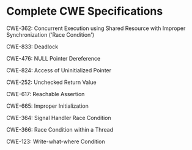 

# Complete CWE Specifications

CWE-362: Concurrent Execution using Shared Resource with Improper Synchronization ('Race Condition')

CWE-833: Deadlock

CWE-476: NULL Pointer Dereference

CWE-824: Access of Uninitialized Pointer

CWE-252: Unchecked Return Value

CWE-617: Reachable Assertion

CWE-665: Improper Initialization

CWE-364: Signal Handler Race Condition

CWE-366: Race Condition within a Thread

CWE-123: Write-what-where Condition